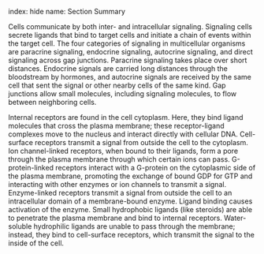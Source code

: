 index: hide
name: Section Summary

Cells communicate by both inter- and intracellular signaling. Signaling cells secrete ligands that bind to target cells and initiate a chain of events within the target cell. The four categories of signaling in multicellular organisms are paracrine signaling, endocrine signaling, autocrine signaling, and direct signaling across gap junctions. Paracrine signaling takes place over short distances. Endocrine signals are carried long distances through the bloodstream by hormones, and autocrine signals are received by the same cell that sent the signal or other nearby cells of the same kind. Gap junctions allow small molecules, including signaling molecules, to flow between neighboring cells.

Internal receptors are found in the cell cytoplasm. Here, they bind ligand molecules that cross the plasma membrane; these receptor-ligand complexes move to the nucleus and interact directly with cellular DNA. Cell-surface receptors transmit a signal from outside the cell to the cytoplasm. Ion channel-linked receptors, when bound to their ligands, form a pore through the plasma membrane through which certain ions can pass. G-protein-linked receptors interact with a G-protein on the cytoplasmic side of the plasma membrane, promoting the exchange of bound GDP for GTP and interacting with other enzymes or ion channels to transmit a signal. Enzyme-linked receptors transmit a signal from outside the cell to an intracellular domain of a membrane-bound enzyme. Ligand binding causes activation of the enzyme. Small hydrophobic ligands (like steroids) are able to penetrate the plasma membrane and bind to internal receptors. Water-soluble hydrophilic ligands are unable to pass through the membrane; instead, they bind to cell-surface receptors, which transmit the signal to the inside of the cell.

